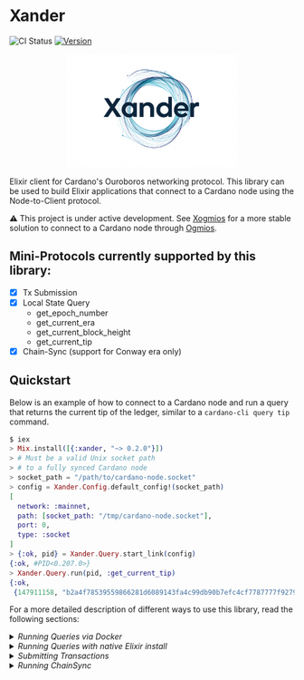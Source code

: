 # Xander

![CI Status](https://github.com/wowica/xander/actions/workflows/ci.yml/badge.svg)
[![Version](https://img.shields.io/hexpm/v/xander.svg)](https://hex.pm/packages/xander)

<p align="center">
  <img src="assets/xander-logo.png" alt="Xander" width="300">
</p>

Elixir client for Cardano's Ouroboros networking protocol. This library can be used to build Elixir applications that connect to a Cardano node using the Node-to-Client protocol.

⚠️ This project is under active development. See [Xogmios](https://github.com/wowica/xogmios) for a more stable solution to connect to a Cardano node through [Ogmios](https://ogmios.dev/).

## Mini-Protocols currently supported by this library:

- [x] Tx Submission
- [x] Local State Query
  - get_epoch_number
  - get_current_era
  - get_current_block_height
  - get_current_tip
- [x] Chain-Sync (support for Conway era only)

## Quickstart

Below is an example of how to connect to a Cardano node and run a query that returns the current tip of the ledger, similar to a `cardano-cli query tip` command.

```elixir
$ iex
> Mix.install([{:xander, "~> 0.2.0"}])
> # Must be a valid Unix socket path
> # to a fully synced Cardano node
> socket_path = "/path/to/cardano-node.socket"
> config = Xander.Config.default_config!(socket_path)
[
  network: :mainnet,
  path: [socket_path: "/tmp/cardano-node.socket"],
  port: 0,
  type: :socket
]
> {:ok, pid} = Xander.Query.start_link(config)
{:ok, #PID<0.207.0>}
> Xander.Query.run(pid, :get_current_tip)
{:ok,
 {147911158, "b2a4f78539559866281d6089143fa4c99db90b7efc4cf7787777f927967f0c8a"}}
```

For a more detailed description of different ways to use this library, read the following sections:


<details>
  <summary><i>Running Queries via Docker</i></summary>

  ## Running Queries via Docker

  In order to run queries via Docker, you need to build the image first:

  ```
  docker build -t xander .
  ```

  With the image built, you can now connect to either a local Cardano node via a UNIX socket or to a node at Demeter.run.

  #### 1. Connecting via a local UNIX socket

  This assumes you have access to a fully synced Cardano node.

  🚨 **Note:** Socket files mapped via socat/ssh tunnels **DO NOT WORK** when using containers on OS X.

  Run the previously built Docker image with the `-v` argument, which mounts the path of your local socket path to 
  the container's default socket path (`/tmp/cardano-node.socket`):

  ```
  docker run --rm \
    -v /your/local/node.socket:/tmp/cardano-node.socket \
    xander elixir run_queries.exs
  ```

  #### 2. Connecting to a node at Demeter.run

  The demo application can connect to a Cardano node at [Demeter.run](https://demeter.run/) 🪄 

  First, create a Node on Demeter and grab the Node's URL.

  Then, run the Docker image with the `DEMETER_URL` environment variable set to your Node's URL:

  ```bash
  docker run --rm \
    -e DEMETER_URL=https://your-node-at.demeter.run \
    xander elixir run_queries_with_demeter.exs
  ```
</details>

<details>
  <summary><i>Running Queries with native Elixir install</i></summary>
  
  ## Running Queries with native Elixir install

  For those with Elixir already installed, simply run the commands below:

  ```
  # Must set a local unix socket
  elixir run_queries.exs

  # Must set a Demeter URL
  elixir run_queries_with_demeter.exs
  ```

  More information on connection below:

  #### a) Connecting via local UNIX socket

  Run the following command using your own Cardano node's socket path:

  ```bash
  CARDANO_NODE_PATH=/your/cardano/node.socket elixir run_queries.exs
  ```

  ##### Setting up Unix socket mapping (optional when no direct access to Cardano node)

  This is useful if you want to run the application on a server different from your Cardano node.

  🚨 **Note:** Socket files mapped via socat/ssh tunnels **DO NOT WORK** when using containers on OS X.

  1. Run socat on the remote server with the following command:

  ```bash
  socat TCP-LISTEN:3002,reuseaddr,fork UNIX-CONNECT:/home/cardano_node/socket/node.socket
  ```

  2. Run socat on the local machine with the following command:

  ```bash
  socat UNIX-LISTEN:/tmp/cardano_node.socket,reuseaddr,fork TCP:localhost:3002
  ```

  3. Start an SSH tunnel from the local machine to the remote server with the following command:

  ```bash
  ssh -N -L 3002:localhost:3002 user@remote-server-ip
  ```

  4. Run the example script:

  ```bash
  CARDANO_NODE_PATH=/tmp/cardano_node.socket elixir run.exs
  ```

  #### b) Connecting via Demeter.run

  To connect to a node at Demeter.run, set `DEMETER_URL` to your Node Demeter URL.

  ```bash
  DEMETER_URL=https://your-node-at.demeter.run elixir run_queries_with_demeter.exs
  ```
</details>

<details>
  <summary><i>Submitting Transactions</i></summary>

  ## Submitting Transactions

  ⚠️ This project does not provide off-chain transaction functionality such as building and signing of transactions.

  In order to submit transactions via Xander, you can either run the `submit_tx.exs` script directly or use Docker. 


  ## Running the script

  This assumes you have Elixir installed. In order to run the script directly, follow the steps below:

  1. Get ahold of the CBOR hex of a valid signed transaction (not covered by this library)
  2. Populate the environment variable `CARDANO_NODE_SOCKET_PATH` with a socket file for a fully synced Cardano node.
  3. Ensure the `Config.default_config!` function call matches the network being used:
    - `Config.default_config!(socket_path)` defaults to Mainnet
    - `Config.default_config!(socket_path, :preview)` for Preview network
  4. Run `elixir submit_tx.exs <transaction-CBOR-hex>` providing the CBOR hex as its single argument.

  A successful submission should return the transaction ID. This ID can be used to check the status of the transaction on any Cardano blockchain explorer.

  ## Using Docker

  This assumes you have Docker installed. No Elixir installation is required.

  1. First, build the image:

  ```
  docker build -t xander .
  ```

  2. Ensure the `Config.default_config!` function inside the `submit_tx.exs` file matches the network being used:  
    - `Config.default_config!(socket_path)` defaults to Mainnet  
    - `Config.default_config!(socket_path, :preview)` for Preview network

  3. Get ahold of the CBOR hex of a valid signed transaction (not covered by this library)

  Run the previously built Docker image with the `-v` argument, which mounts the path of your local socket path to 
  the container's default socket path (`/tmp/cardano-node-preview.socket`):

  ```
  docker run --rm \
  -v /your/local/preview-node.socket:/tmp/cardano-node-preview.socket \
  xander elixir submit_tx.exs <transaction-CBOR-hex>
  ```

  A successful submission should return the transaction ID. This ID can be used to check the status of the transaction on any Cardano blockchain explorer.
</details>

<details>
  <summary><i>Running ChainSync</i></summary>

  ## Chain Sync

  In order to sync blocks from a Cardano node, you can either run the `run_chain_sync.exs` script directly or use Docker.

  ## Running the script

  This assumes you have Elixir installed. In order to run the script directly, follow the steps below:

  1. Populate the environment variable `CARDANO_NODE_SOCKET_PATH` with a socket file for a fully synced **mainnet** Cardano node.
  2. Run `elixir run_chain_sync.exs`

  Using default settings, this will start syncing from the start of the Conway era. For each block, the block number (height) and block size (in bytes) will be displayed.

  If you wish to connect with one of the testnets, see comments on the `FollowDaChain.start_link/1` function for more information on exact points in the chain to start syncing from.

  ## Using Docker

  This assumes you have Docker installed. No Elixir installation is required.

  1. First, build the image:

  ```
  docker build -t xander .
  ```

  ```
  docker run --rm -v /your/local/cardano-node.socket:/tmp/cardano-node.socket xander elixir run_chain_sync.exs
  ```

  ## Using Demeter.run
  
  Populate the environment variable `DEMETER_URL` with the URL of a node at Demeter.run and run the `run_chain_sync_with_demeter.exs` script.

  ```
  DEMETER_URL=https://your-node-at.demeter.run elixir run_chain_sync_with_demeter.exs
  ```

  or use Docker:

  ```
  docker run --rm -e DEMETER_URL=https://your-node-at.demeter.run xander elixir run_chain_sync_with_demeter.exs
  ```
</details>